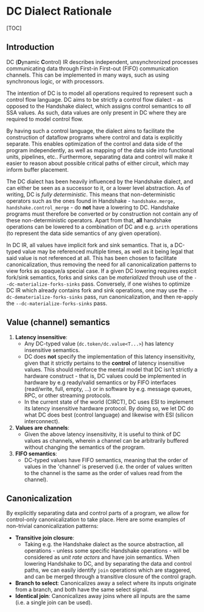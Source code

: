 # DC Dialect Rationale

[TOC]

## Introduction

DC (**D**ynamic **C**ontrol) IR describes independent, unsynchronized processes
communicating data through First-in First-out (FIFO) communication channels. 
This can be implemented in many ways, such as using synchronous logic, or with
processors. 

The intention of DC is to model all operations required to represent such a
control flow language. DC aims to be strictly a control
flow dialect - as opposed to the Handshake dialect, which assigns control
semantics to _all_ SSA values. As such, data values are
only present in DC where they are required to model control flow.

By having such a control language, the dialect aims to facilitate the
construction of dataflow programs where control and data
is explicitly separate. This enables optimization of the control and data side
of the program independently, as well as mapping
of the data side into functional units, pipelines, etc.. Furthermore, separating
data and control will make it easier to reason about possible critical paths of
either circuit, which may inform buffer placement.

The DC dialect has been heavily influenced by the Handshake dialect, and can
either be seen as a successor to it, or a lower level
abstraction. As of writing, DC is _fully deterministic_. This means that
non-deterministic operators such as the ones found in Handshake -
`handshake.merge, handshake.control_merge` - do **not** have a lowering to DC.
Handshake programs must therefore be converted or by construction not contain
any of these non-deterministic operators. Apart from that, **all** handshake
operations can be lowered to a combination of DC
and e.g. `arith` operations (to represent the data side semantics of any given
operation).

In DC IR, all values have implicit fork and sink semantics. That is, a DC-typed
value may be referenced multiple times, as well as it being legal that said
value is not referenced at all. This has been chosen to facilitate
canonicalization, thus removing the need for all canonicalization patterns to
view forks as opaque/a special case. If a given DC lowering requires explcit
fork/sink semantics, forks and sinks can be _materialized_ throuh use of the
`--dc-materialize-forks-sinks` pass. Conversely, if one wishes to optimize DC
IR which already contains fork and sink operations, one may use the
`--dc-dematerialize-forks-sinks` pass, run canonicalization, and then re-apply
the `--dc-materialize-forks-sinks` pass.


## Value (channel) semantics

1. **Latency insensitive**:
    * Any DC-typed value (`dc.token/dc.value<T...>`) has latency insensitive
semantics.
    * DC does **not** specify the implementation of this latency
insensitivity, given that it strictly pertains to the **control** of latency
insensitive values. This should reinforce the mental model that DC isn't
strictly a hardware construct - that is, DC values could be implemented in
hardware by e.g ready/valid semantics or by FIFO interfaces (read/write, full, empty, ...)
or in software by e.g. message queues, RPC, or other streaming protocols.
    * In the current state of the world (CIRCT), DC uses ESI to implement its
latency insensitive hardware protocol. By doing so, we let DC do what DC does
best (control language) and likewise with ESI (silicon interconnect).
2. **Values are channels**:
    * Given the above latency insensitivity, it is useful to think of DC values
as channels, wherein a channel can be arbitrarily buffered without changing the
semantics of the program.
2. **FIFO semantics**:
    * DC-typed values have FIFO semantics, meaning that the order of values in
the 'channel' is preserved (i.e. the order of values written to the channel is
the same as the order of values read from the channel).

## Canonicalization
By explicitly separating data and control parts of a program, we allow for
control-only canonicalization to take place.
Here are some examples of non-trivial canonicalization patterns:
* **Transitive join closure**:
  * Taking e.g. the Handshake dialect as the source abstraction, all
  operations - unless some specific Handshake operations - will be considered as
  *unit rate actors* and have join semantics. When lowering Handshake to DC, and
  by separating the data and control paths, we can easily identify `join`
  operations which are staggered, and can be merged through a transitive closure
  of the control graph.
* **Branch to select**: Canonicalizes away a select where its inputs originate
from a branch, and both have the same select signal.
* **Identical join**: Canonicalizes away joins where all inputs are the same
(i.e. a single join can be used).
